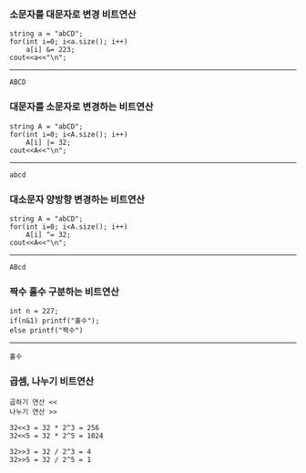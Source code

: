 ### 소문자를 대문자로 변경 비트연산
    string a = "abCD";
    for(int i=0; i<a.size(); i++)
        a[i] &= 223;
    cout<<a<<"\n";
--- 
    ABCD
### 대문자를 소문자로 변경하는 비트연산
    string A = "abCD";
    for(int i=0; i<A.size(); i++)
        A[i] |= 32;
    cout<<A<<"\n";
---
    abcd
     
### 대소문자 양방향 변경하는 비트연산
    string A = "abCD";
    for(int i=0; i<A.size(); i++)
        A[i] ^= 32;
    cout<<A<<"\n";
---
    ABcd
### 짝수 홀수 구분하는 비트연산
    int n = 227;
    if(n&1) printf("홀수");
    else printf("짝수")
---
    홀수

### 곱셈, 나누기 비트연산
    곱하기 연산 << 
    나누기 연산 >>
    
    32<<3 = 32 * 2^3 = 256
    32<<5 = 32 * 2^5 = 1024
    
    32>>3 = 32 / 2^3 = 4
    32>>5 = 32 / 2^5 = 1
